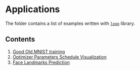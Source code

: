 # Applications

The folder contains a list of examples written with [`loop`](https://github.com/devforfu/loop) library.

## Contents

1. [Good Old MNIST training](./mnist.ipynb)
2. [Optimizer Parameters Schedule Visualization](./lr_schedule.ipynb)
3. [Face Landmarks Prediction](./face_landmarks.ipynb)

